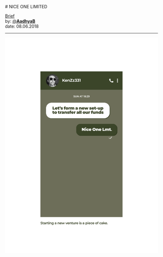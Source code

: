 <link rel="stylesheet" type="text/css" href="../../assets/style.css">
# NICE ONE LIMITED

[comment]: &amp;lt;> "Add/Remove information below as you want"
[comment]: &amp;lt;> "Markdown cheatsheet: https://github.com/adam-p/markdown-here/wiki/Markdown-Cheatsheet"
[Brief](Brief.md)  
by: [@**AadhyaB**](https://twitter.com/AadhyaB)  
date: 08.06.2018  

---
[comment]: &amp;lt;> "Add your content here"



![Design Museum-02](Design-Museum-02.png)
